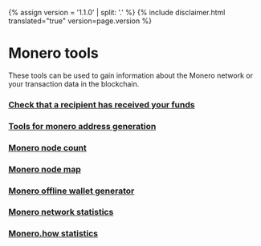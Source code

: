 {% assign version = '1.1.0' | split: '.' %}
{% include disclaimer.html translated="true" version=page.version %}
# Monero tools

These tools can be used to gain information about the Monero network or your transaction data in the blockchain.

### [Check that a recipient has received your funds](http://xmrtests.llcoins.net/checktx.html)

### [Tools for monero address generation](https://xmr.llcoins.net/)

### [Monero node count](http://moneronodes.i2p.xyz/)

### [Monero node map](https://monerohash.com/nodes-distribution.html)

### [Monero offline wallet generator](http://moneroaddress.org/)

### [Monero network statistics](http://moneroblocks.info/stats)

### [Monero.how statistics](https://www.monero.how/)